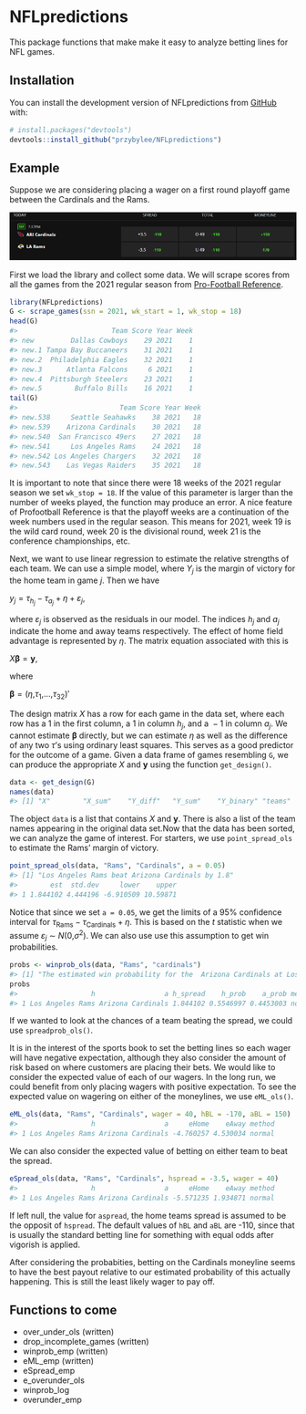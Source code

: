
<!-- README.md is generated from README.Rmd. Please edit that file -->

# NFLpredictions

<!-- badges: start -->
<!-- badges: end -->

This package functions that make make it easy to analyze betting lines
for NFL games.

## Installation

You can install the development version of NFLpredictions from
[GitHub](https://github.com/) with:

``` r
# install.packages("devtools")
devtools::install_github("przybylee/NFLpredictions")
```

## Example

Suppose we are considering placing a wager on a first round playoff game
between the Cardinals and the Rams.

![Alt text](README_images/SampleBettingLine.PNG)

First we load the library and collect some data. We will scrape scores
from all the games from the 2021 regular season from [Pro-Football
Reference](https://www.pro-football-reference.com/).

``` r
library(NFLpredictions)
G <- scrape_games(ssn = 2021, wk_start = 1, wk_stop = 18)
head(G)
#>                       Team Score Year Week
#> new         Dallas Cowboys    29 2021    1
#> new.1 Tampa Bay Buccaneers    31 2021    1
#> new.2  Philadelphia Eagles    32 2021    1
#> new.3      Atlanta Falcons     6 2021    1
#> new.4  Pittsburgh Steelers    23 2021    1
#> new.5        Buffalo Bills    16 2021    1
tail(G)
#>                         Team Score Year Week
#> new.538     Seattle Seahawks    38 2021   18
#> new.539    Arizona Cardinals    30 2021   18
#> new.540  San Francisco 49ers    27 2021   18
#> new.541     Los Angeles Rams    24 2021   18
#> new.542 Los Angeles Chargers    32 2021   18
#> new.543    Las Vegas Raiders    35 2021   18
```

It is important to note that since there were 18 weeks of the 2021
regular season we set `wk_stop = 18`. If the value of this parameter is
larger than the number of weeks played, the function may produce an
error. A nice feature of Profootball Reference is that the playoff weeks
are a continuation of the week numbers used in the regular season. This
means for 2021, week 19 is the wild card round, week 20 is the
divisional round, week 21 is the conference championships, etc.

Next, we want to use linear regression to estimate the relative
strengths of each team. We can use a simple model, where
*Y*<sub>*j*</sub> is the margin of victory for the home team in game
*j*. Then we have

*y*<sub>*j*</sub> = *τ*<sub>*h*<sub>*j*</sub></sub> − *τ*<sub>*a*<sub>*j*</sub></sub> + *η* + *ε*<sub>*j*</sub>,

where *ε*<sub>*j*</sub> is observed as the residuals in our model. The
indices *h*<sub>*j*</sub> and *a*<sub>*j*</sub> indicate the home and
away teams respectively. The effect of home field advantage is
represented by *η*. The matrix equation associated with this is

*X***β** = **y**,

where

**β** = (*η*,*τ*<sub>1</sub>,...,*τ*<sub>32</sub>)′

The design matrix *X* has a row for each game in the data set, where
each row has a 1 in the first column, a 1 in column *h*<sub>*j*</sub>,
and a  − 1 in column *a*<sub>*j*</sub>. We cannot estimate **β**
directly, but we can estimate *η* as well as the difference of any two
*τ*’s using ordinary least squares. This serves as a good predictor for
the outcome of a game. Given a data frame of games resembling `G`, we
can produce the appropriate *X* and **y** using the function
`get_design()`.

``` r
data <- get_design(G)
names(data)
#> [1] "X"        "X_sum"    "Y_diff"   "Y_sum"    "Y_binary" "teams"    "games"
```

The object `data` is a list that contains *X* and **y**. There is also a
list of the team names appearing in the original data set.Now that the
data has been sorted, we can analyze the game of interest. For starters,
we use `point_spread_ols` to estimate the Rams’ margin of victory.

``` r
point_spread_ols(data, "Rams", "Cardinals", a = 0.05)
#> [1] "Los Angeles Rams beat Arizona Cardinals by 1.8"
#>        est  std.dev     lower    upper
#> 1 1.844102 4.444196 -6.910509 10.59871
```

Notice that since we set `a = 0.05`, we get the limits of a 95%
confidence interval for
*τ*<sub>Rams</sub> − *τ*<sub>Cardinals</sub> + *η*. This is based on the
*t* statistic when we assume
*ε*<sub>*j*</sub> ∼ *N*(0,*σ*<sup>2</sup>).
We can also use use this assumption to get win probabilities.

``` r
probs <- winprob_ols(data, "Rams", "cardinals")
#> [1] "The estimated win probability for the  Arizona Cardinals at Los Angeles Rams is 0.445"
probs
#>                  h                 a h_spread    h_prob    a_prob method
#> 1 Los Angeles Rams Arizona Cardinals 1.844102 0.5546997 0.4453003 normal
```

If we wanted to look at the chances of a team beating the spread, we
could use `spreadprob_ols()`.

It is in the interest of the sports book to set the betting lines so
each wager will have negative expectation, although they also consider
the amount of risk based on where customers are placing their bets. We
would like to consider the expected value of each of our wagers. In the
long run, we could benefit from only placing wagers with positive
expectation. To see the expected value on wagering on either of the
moneylines, we use `eML_ols()`.

``` r
eML_ols(data, "Rams", "Cardinals", wager = 40, hBL = -170, aBL = 150)
#>                  h                 a     eHome    eAway method
#> 1 Los Angeles Rams Arizona Cardinals -4.760257 4.530034 normal
```

We can also consider the expected value of betting on either team to
beat the spread.

``` r
eSpread_ols(data, "Rams", "Cardinals", hspread = -3.5, wager = 40)
#>                  h                 a     eHome    eAway method
#> 1 Los Angeles Rams Arizona Cardinals -5.571235 1.934871 normal
```

If left null, the value for `aspread`, the home teams spread is assumed
to be the opposit of `hspread`. The default values of `hBL` and `aBL`
are -110, since that is usually the standard betting line for something
with equal odds after vigorish is applied.

After considering the probabities, betting on the Cardinals moneyline
seems to have the best payout relative to our estimated probability of
this actually happening. This is still the least likely wager to pay
off.

## Functions to come

-   over_under_ols (written)
-   drop_incomplete_games (written)
-   winprob_emp (written)
-   eML_emp (written)
-   eSpread_emp
-   e_overunder_ols
-   winprob_log
-   overunder_emp
